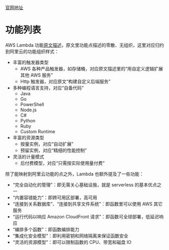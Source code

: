 [官网地址](https://aws.amazon.com/lambda)

# 功能列表

AWS Lambda 功能[原文描述](https://aws.amazon.com/cn/lambda/features/)，原文里功能点描述的零散、无组织，这里对应归约到阿里云的功能组织样式：

* 丰富的触发器类型
	* AWS 各种产品触发器，如存储桶，对应原文描述里的“用自定义逻辑扩展其他 AWS 服务”
	* Http 触发器，对应原文“构建自定义后端服务”
* 多种编程语言支持，对应“自备代码”
	* Java
	* Go
	* PowerShell
	* Node.js
	* C#
	* Python
	* Ruby
	* Custom Runtime
* 丰富的资源类型
	* 按量实例，对应“自动扩展”
	* 预留实例，对应“精细的性能控制”
* 灵活的计量模式
	* 后付费模型，对应“只需按实际使用量付费”

除了能映射到阿里云功能的点之外，Lambda 也额外提及了一些功能：

* “完全自动化的管理”：即无需关心基础设施，就是 serverless 的基本优点之一
* “内置容错能力”：即跨可用区部署，高可用
* “连接到关系数据库”、“连接到共享文件系统”：即函数里可以使用 AWS 其它服务
* “运行代码以响应 Amazon CloudFront 请求”：即函数可全球部署，低延迟响应
* “编排多个函数”：即函数编排能力
* “集成化安全模型”：即利用密钥和网络隔离来保证函数安全
* “灵活的资源模型”：即可以限制函数的 CPU、带宽和磁盘 IO

